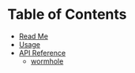 # Table of Contents

* [Read Me](/packages/redux-subspace-wormhole/README.md)
* [Usage](/packages/redux-subspace-wormhole/docs/Usage.md)
* [API Reference](/packages/redux-subspace-wormhole/docs/api/README.md)
  * [wormhole](/packages/redux-subspace-wormhole/docs/api/wormhole.md)
